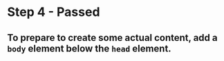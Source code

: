 # Step 4 - Passed
## To prepare to create some actual content, add a `body` element below the `head` element.